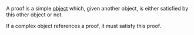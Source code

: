 A proof is a simple [object](README)  which, given another object, is either satisfied by this other object or not.

If a complex object references a proof, it must satisfy this proof.
